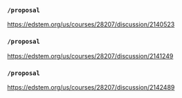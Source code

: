 ### `/proposal`
https://edstem.org/us/courses/28207/discussion/2140523
### `/proposal`
https://edstem.org/us/courses/28207/discussion/2141249
### `/proposal`
https://edstem.org/us/courses/28207/discussion/2142489

